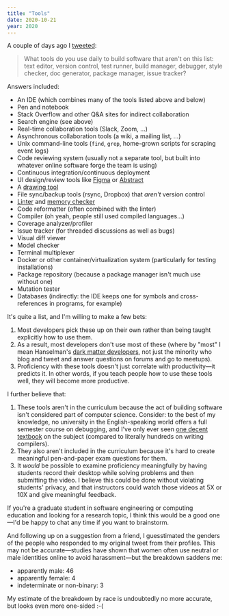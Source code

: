 ```yaml
---
title: "Tools"
date: 2020-10-21
year: 2020
---
```


A couple of days ago I [tweeted](https://twitter.com/gvwilson/status/1318212398361288707):

> What tools do you use daily to build software that aren't on this list:
> text editor, version control, test runner, build manager, debugger, style checker, doc generator, package manager, issue tracker?

Answers included:

-   An IDE (which combines many of the tools listed above and below)
-   Pen and notebook
-   Stack Overflow and other Q&A sites for indirect collaboration
-   Search engine (see above)
-   Real-time collaboration tools (Slack, Zoom, ...)
-   Asynchronous collaboration tools (a wiki, a mailing list, ...)
-   Unix command-line tools (`find`, `grep`, home-grown scripts for scraping event logs)
-   Code reviewing system (usually not a separate tool, but built into whatever online software forge the team is using)
-   Continuous integration/continuous deployment
-   UI design/review tools like [Figma](https://www.figma.com/) or [Abstract](https://www.abstract.com/)
-   A [drawing tool](https://www.diagrams.net/)
-   File sync/backup tools (rsync, Dropbox) that *aren't* version control
-   [Linter](https://en.wikipedia.org/wiki/Lint_(software)) and [memory checker](https://valgrind.org/)
-   Code reformatter (often combined with the linter)
-   Compiler (oh yeah, people still used compiled languages...)
-   Coverage analyzer/profiler
-   Issue tracker (for threaded discussions as well as bugs)
-   Visual diff viewer
-   Model checker
-   Terminal multiplexer
-   Docker or other container/virtualization system (particularly for testing installations)
-   Package repository (because a package manager isn't much use without one)
-   Mutation tester
-   Databases (indirectly: the IDE keeps one for symbols and cross-references in programs, for example)

It's quite a list, and I'm willing to make a few bets:

1.  Most developers pick these up on their own rather than being taught explicitly how to use them.
2.  As a result, most developers don't use most of these
    (where by "most" I mean Hanselman's [dark matter developers](https://www.hanselman.com/blog/dark-matter-developers-the-unseen-99),
    not just the minority who blog and tweet and answer questions on forums and go to meetups).
3.  Proficiency with these tools doesn't just correlate with productivity—it predicts it.
    In other words, if you teach people how to use these tools well, they will become more productive.

I further believe that:

1.  These tools aren't in the curriculum because the act of building software isn't considered part of computer science.
    Consider: to the best of my knowledge, no university in the English-speaking world offers a full semester course on debugging,
    and I've only ever seen [one decent textbook](https://www.spinellis.gr/debugging/) on the subject
    (compared to literally hundreds on writing compilers).
2.  They also aren't included in the curriculum because it's hard to create meaningful pen-and-paper exam questions for them.
3.  It *would* be possible to examine proficiency meaningfully by having students record their desktop while solving problems
    and then submitting the video.
    I believe this could be done without violating students' privacy,
    and that instructors could watch those videos at 5X or 10X and give meaningful feedback.

If you're a graduate student in software engineering or computing education and looking for a research topic,
I think this would be a good one—I'd be happy to chat any time if you want to brainstorm.

And following up on a suggestion from a friend,
I guesstimated the genders of the people who responded to my original tweet from their profiles.
This may not be accurate—studies have shown that
women often use neutral or male identities online to avoid harassment—but
the breakdown saddens me:

-   apparently male: 46
-   apparently female: 4
-   indeterminate or non-binary: 3

My estimate of the breakdown by race is undoubtedly no more accurate,
but looks even more one-sided :-(
